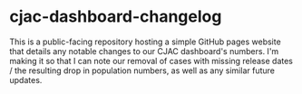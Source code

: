 # cjac-dashboard-changelog
This is a public-facing repository hosting a simple GitHub pages website that details any notable changes to our CJAC dashboard's numbers. I'm making it so that I can note our removal of cases with missing release dates / the resulting drop in population numbers, as well as any similar future updates.
